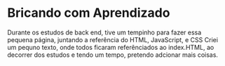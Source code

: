 # Bricando com Aprendizado

Durante os estudos de back end, tive um tempinho para fazer essa pequena página, juntando a referência do HTML, JavaScript, e CSS
Criei um pequno texto, onde todos ficaram referênciados ao index.HTML, ao decorrer dos estudos e tendo um tempo, pretendo adcionar mais coisas.
